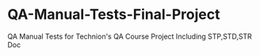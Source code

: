 # QA-Manual-Tests-Final-Project
QA Manual Tests for Technion's QA Course Project Including STP,STD,STR Doc
